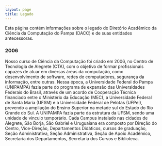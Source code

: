 ```yaml
---
layout: page
title: Legado
---
```


Esta página contém informações sobre o legado do Diretório Acadêmico da Ciência da Computação do Pampa (DACC) e de suas entidades antecessoras.

### 2006

Nosso curso de Ciência da Computação foi criado em 2006, no Centro de Tecnologia de Alegrete (CTA), com o objetivo de formar profissionais capazes de atuar em diversas áreas da computação, como desenvolvimento de software, redes de computadores, segurança da informação, entre outras. Nessa época, a Universidade Federal do Pampa (UNIPAMPA) fazia parte do programa de expansão das Universidades Federais do Brasil, através de um acordo de Cooperação Técnica financiado entre o Ministério da Educação (MEC), a Universidade Federal de Santa Maria (UFSM) e a Universidade Federal de Pelotas (UFPel), prevendo a ampliação do Ensino Superior na metade sul do Estado do Rio Grande do Sul. A UNIPAMPA fazia parte da estrutura da UFSM, sendo uma unidade de vínculo temporário. Cada Campus instalado nas cidades de Alegrete, São Borja, São Gabriel e Uruguaiana era composto por Direção do Centro, Vice-Direção, Departamentos Didáticos, cursos de graduação, Seção Administrativa, Seção Administrativa, Seção de Apoio Acadêmico, Secretaria dos Departamentos, Secretaria dos Cursos e Biblioteca.
